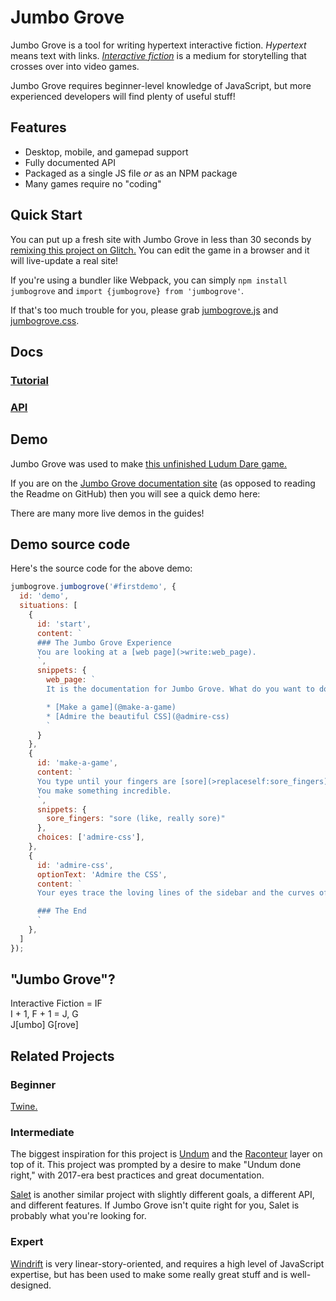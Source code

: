 # Jumbo Grove

Jumbo Grove is a tool for writing hypertext interactive fiction. *Hypertext*
means text with links. *[Interactive fiction](https://en.wikipedia.org/wiki/Interactive_fiction)*
is a medium for storytelling that crosses over into video games.

Jumbo Grove requires beginner-level knowledge of JavaScript, but more
experienced developers will find plenty of useful stuff!

## Features

* Desktop, mobile, and gamepad support
* Fully documented API
* Packaged as a single JS file _or_ as an NPM package
* Many games require no "coding"

## Quick Start

You can put up a fresh site with Jumbo Grove in less than 30 seconds by
[remixing this project on Glitch.](https://glitch.com/edit/#!/remix/jumbo-grove-demo)
You can edit the game in a browser and it will live-update a real site!

If you're using a bundler like Webpack, you can simply `npm install jumbogrove`
and `import {jumbogrove} from 'jumbogrove'`.

If that's too much trouble for you, please grab
[jumbogrove.js](https://github.com/irskep/jumbogrove/raw/standalone/jumbogrove.js)
and [jumbogrove.css](https://github.com/irskep/jumbogrove/raw/standalone/static/css/app.css).

## Docs


### [Tutorial](http://steveasleep.com/jumbogrove/manual/tutorial_basics.html)

### [API](http://steveasleep.com/jumbogrove/identifiers.html)

## Demo

Jumbo Grove was used to make [this unfinished Ludum Dare game.](http://steveasleep.com/please-come-in)

If you are on the [Jumbo Grove documentation site](http://steveasleep.com/jumbogrove/)
(as opposed to reading the Readme on GitHub) then you will see a quick demo here:

<div id="firstdemo" class="jg-headless"></div>

There are many more live demos in the guides!

## Demo source code 

Here's the source code for the above demo:

```js
jumbogrove.jumbogrove('#firstdemo', {
  id: 'demo',
  situations: [
    {
      id: 'start',
      content: `
      ### The Jumbo Grove Experience
      You are looking at a [web page](>write:web_page).
      `,
      snippets: {
        web_page: `
        It is the documentation for Jumbo Grove. What do you want to do?

        * [Make a game](@make-a-game)
        * [Admire the beautiful CSS](@admire-css)
        `
      }
    },
    {
      id: 'make-a-game',
      content: `
      You type until your fingers are [sore](>replaceself:sore_fingers).
      You make something incredible.
      `,
      snippets: {
        sore_fingers: "sore (like, really sore)"
      },
      choices: ['admire-css'],
    },
    {
      id: 'admire-css',
      optionText: 'Admire the CSS',
      content: `
      Your eyes trace the loving lines of the sidebar and the curves of the fonts.

      ### The End
      `
    },
  ]
});
```

## "Jumbo Grove"?

Interactive Fiction = IF  
I + 1, F + 1 = J, G  
J[umbo] G[rove]

## Related Projects

### Beginner

[Twine.](http://twinery.org)

### Intermediate

The biggest inspiration for this project is
[Undum](https://github.com/sequitur/undum) and the
[Raconteur](http://raconteur.readthedocs.io/en/latest/) layer on top of it.
This project was prompted by a desire to make "Undum done right," with
2017-era best practices and great documentation.

[Salet](https://salet.su/en/guide) is another similar project with slightly
different goals, a different API, and different features. If Jumbo Grove isn't
quite right for you, Salet is probably what you're looking for.

### Expert

[Windrift](https://github.com/lizadaly/windrift) is very linear-story-oriented,
and requires a high level of JavaScript expertise, but has been used to make
some really great stuff and is well-designed.